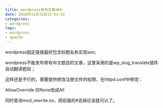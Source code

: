 ```yaml
---
title: wordpress发布文章404
date: 2018年11月15日15:53:41
categories:
- wordpress
tags:
- wordpress
- apache
---
```

wordpress固定链接最好包含标题名称实现seo;

wordpress不能发布带有中文题目的文章，这里采用的是wp_slug_translate插件自动翻译题目；

这样还是不行的，需要提供修改注册文件的权限，在httpd.conf中修改：

AllowOverride 的None改成All

同时查询mod_rewrite.so，把前面的#去掉应该就可以了。

